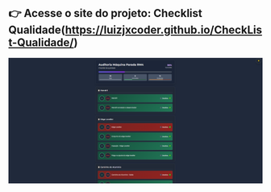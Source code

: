 ## 👉 Acesse o site do projeto: **Checklist Qualidade**(https://luizjxcoder.github.io/CheckList-Qualidade/)

<img src="https://github.com/luizjxcoder/CheckList-Industrial/blob/main/Captura%20de%20tela%20Check.png" alt="Banner do projeto" />
